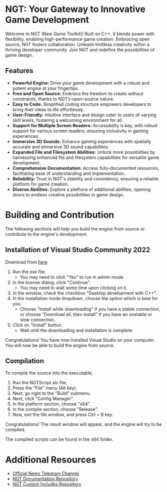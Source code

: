 # NGT: Your Gateway to Innovative Game Development

Welcome to NGT (New Game Toolkit)! Built on C++, it blends power with flexibility, enabling high-performance game creation. Embracing open source, NGT fosters collaboration. Unleash limitless creativity within a thriving developer community. Join NGT and redefine the possibilities of game design.

## Features

- **Powerful Engine:** Drive your game development with a robust and potent engine at your fingertips.
- **Free and Open Source:** Embrace the freedom to create without constraints, thanks to NGT’s open-source nature.
- **Easy to Code:** Simplified coding structure empowers developers to bring their ideas to life effortlessly.
- **User-Friendly:** Intuitive interface and design cater to users of varying skill levels, fostering a welcoming environment for all.
- **Support for Multiple Screen Readers:** Accessibility is key, with robust support for various screen readers, ensuring inclusivity in gaming experiences.
- **Immersive 3D Sounds:** Enhance gaming experiences with spatially accurate and immersive 3D sound capabilities.
- **Expanded File and Filesystem Abilities:** Unlock more possibilities by harnessing enhanced file and filesystem capabilities for versatile game development.
- **Comprehensive Documentation:** Access fully-documented resources, facilitating ease of understanding and implementation.
- **Reliability:** Trust in NGT's stability and consistency, ensuring a reliable platform for game creation.
- **Diverse Abilities:** Explore a plethora of additional abilities, opening doors to endless creative possibilities in game design.

# Building and Contribution

The following sections will help you build the engine from source or contribute to the engine's development.

## Installation of Visual Studio Community 2022

Download from [here](https://visualstudio.microsoft.com/vs/)

1. Run the exe file.
   - You may need to click "Yes" to run in admin mode.
2. In the license dialog, click "Continue".
   - You may need to wait some time upon clicking on it.
3. In the window, check the checkbox "Desktop development with C++".
4. In the installation mode dropdown, choose the option which is best for you.
   - Choose "Install while downloading" if you have a stable connection, or choose "Download all, then install" if you have an unstable or slow connection.
5. Click on "Install" button.
   - Wait until the downloading and installation is complete.

Congratulations! You have now installed Visual Studio on your computer. You will now be able to build the engine from source.

## Compilation

To compile the source into the executable,

1. Run the NGTScript.sln file.
2. Press the "File" menu (Alt key).
3. Next, go right to the "Build" submenu.
4. Next, click "Config Manager".
5. In the platform section, choose "x64".
6. In the compile section, choose "Release".
7. Now, exit the file window, and press Ctrl + B key.

Congratulations! The result window will appear, and the engine will try to be compiled.

The compiled scripts can be found in the x64 folder.

# Additional Resources

- [Official News Telegram Channel](https://t.me/newgametoolkit)
- [NGT Documentation Repository](https://github.com/harrymkt/ngt-docs)
- [NGT Custom Includes Repository](https://github.com/harrymkt/ngt-includes)